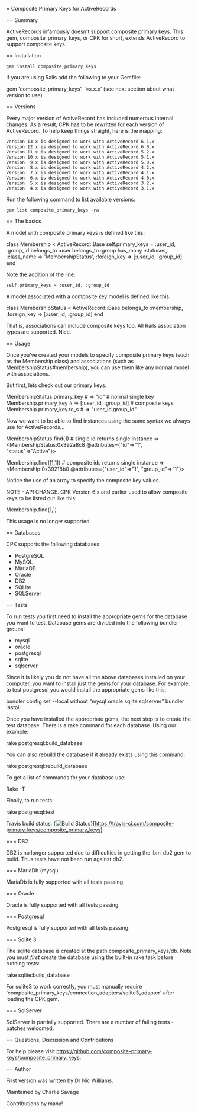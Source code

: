 = Composite Primary Keys for ActiveRecords

== Summary

ActiveRecords infamously doesn't support composite primary keys.
This gem, composite_primary_keys, or CPK for short, extends ActiveRecord
to support composite keys.

== Installation

    gem install composite_primary_keys

If you are using Rails add the following to your Gemfile:

  gem 'composite_primary_keys', '=x.x.x' (see next section about what version to use)

== Versions

Every major version of ActiveRecord has included numerous internal changes.  As a result,
CPK has to be rewritten for each version of ActiveRecord.  To help keep
things straight, here is the mapping:

    Version 13.x is designed to work with ActiveRecord 6.1.x
    Version 12.x is designed to work with ActiveRecord 6.0.x
    Version 11.x is designed to work with ActiveRecord 5.2.x
    Version 10.x is designed to work with ActiveRecord 5.1.x
    Version  9.x is designed to work with ActiveRecord 5.0.x
    Version  8.x is designed to work with ActiveRecord 4.2.x
    Version  7.x is designed to work with ActiveRecord 4.1.x
    Version  6.x is designed to work with ActiveRecord 4.0.x
    Version  5.x is designed to work with ActiveRecord 3.2.x
    Version  4.x is designed to work with ActiveRecord 3.1.x

Run the following command to list available versions:

    gem list composite_primary_keys -ra

== The basics

A model with composite primary keys is defined like this:

  class Membership < ActiveRecord::Base
    self.primary_keys = :user_id, :group_id
    belongs_to :user
    belongs_to :group
    has_many :statuses, :class_name => 'MembershipStatus', :foreign_key => [:user_id, :group_id]
  end

Note the addition of the line:

    self.primary_keys = :user_id, :group_id


A model associated with a composite key model is defined like this:

  class MembershipStatus < ActiveRecord::Base
    belongs_to :membership, :foreign_key => [:user_id, :group_id]
  end

That is, associations can include composite keys too.  All Rails association types are supported. Nice.

== Usage

Once you’ve created your models to specify composite primary keys (such as the Membership class)
and associations (such as MembershipStatus#membership), you can use them like any normal model
with associations.

But first, lets check out our primary keys.

  MembershipStatus.primary_key # => "id"    # normal single key
  Membership.primary_key  # => [:user_id, :group_id] # composite keys
  Membership.primary_key.to_s # => "user_id,group_id"

Now we want to be able to find instances using the same syntax we always use for ActiveRecords…

  MembershipStatus.find(1)    # single id returns single instance
  => <MembershipStatus:0x392a8c8 @attributes={"id"=>"1", "status"=>"Active"}>

  Membership.find([1,1])  # composite ids returns single instance
  => <Membership:0x39218b0 @attributes={"user_id"=>"1", "group_id"=>"1"}>

Notice the use of an array to specify the composite key values.

NOTE - API CHANGE.  CPK Version 6.x and earlier used to allow composite keys to be listed out
like this:

  Membership.find(1,1)

This usage is no longer supported.

== Databases

CPK supports the following databases:

 * PostgreSQL
 * MySQL
 * MariaDB
 * Oracle
 * DB2
 * SQLite
 * SQLServer

== Tests

To run tests you first need to install the appropriate gems for the database you want to test.  Database gems are
divided into the following bundler groups:

 * mysql
 * oracle
 * postgresql
 * sqlite
 * sqlserver

Since it is likely you do not have all the above databases installed on your computer, you want to install just the
gems for your database.  For example, to test postgresql you would install the appropriate gems like this:

  bundler config set --local without "mysql oracle sqlite sqlserver"
  bundler install

Once you have installed the appropriate gems, the next step is to create the test database. There is a rake
command for each database. Using our example:

  rake postgresql:build_database

You can also rebuild the database if it already exists using this command:

  rake postgresql:rebuild_database

To get a list of commands for your database use:

  Rake -T

Finally, to run tests:

  rake postgresql:test

Travis build status: {<img src="https://travis-ci.com/composite-primary-keys/composite_primary_keys.svg" alt="Build Status" />}[https://travis-ci.com/composite-primary-keys/composite_primary_keys]

=== DB2

DB2 is no longer supported due to difficulties in getting the ibm_db2 gem to build.  Thus tests
have not been run against db2.

=== MariaDb (mysql)

MariaDb is fully supported with all tests passing.

=== Oracle

Oracle is fully supported with all tests passing.

=== Postgresql

Postgresql is fully supported with all tests passing.

=== Sqlite 3

The sqlite database is created at the path composite_primary_keys/db.  Note you must *first* create the database using the
built-in rake task before running tests:

  rake sqlite:build_database

For sqlite3 to work correctly, you must manually require 'composite_primary_keys/connection_adapters/sqlite3_adapter' after
loading the CPK gem.

=== SqlServer

SqlServer is partially supported.  There are a number of failing tests - patches welcomed.

== Questions, Discussion and Contributions

For help please visit https://github.com/composite-primary-keys/composite_primary_keys.

== Author

First version was written by Dr Nic Williams.

Maintained by Charlie Savage

Contributions by many!


